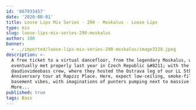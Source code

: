 ```yaml
---
id: '867933457'
date: '2020-08-01'
title: Loose Lips Mix Series - 290 - Moskalus - Loose Lips
type: mix
slug: loose-lips-mix-series-290-moskalus
author: 100
banner:
  - ../imported/loose-lips-mix-series-290-moskalus/image3228.jpeg
description: >-
  A free ticket to a virtual dancefloor, from the legendary Moskalus, who we
  eventually met properly last year in Czech Republic &#8211; with the
  @audiovideobass crew, where they hosted the Ostrava leg of our LL 5th
  Anniversary tour at Rapzzz Place. Here, expect low-ceiling, smoke-filled
  basement vibes, with imaginations of punters pumping next to massive [...]Read
  More...
published: true
tags: Bass
---
```

